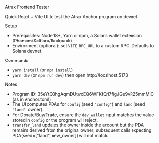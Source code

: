 Atrax Frontend Tester

Quick React + Vite UI to test the Atrax Anchor program on devnet.

Setup

- Prerequisites: Node 18+, Yarn or npm, a Solana wallet extension (Phantom/Solflare/Backpack)
- Environment (optional): set `VITE_RPC_URL` to a custom RPC. Defaults to Solana devnet.

Commands

- `yarn install` (or `npm install`)
- `yarn dev` (or `npm run dev`) then open http://localhost:5173

Notes

- Program ID: 35eYtQ3hgAqmDUtwcEQ6WFKfQri7figJGe9vR25mmMiC (as in Anchor.toml)
- The UI computes PDAs for `config` (seed `"config"`) and `land` (seed `"land"`, owner).
- For Donate/Buy/Trade, ensure the `dev_wallet` input matches the value stored in `config` or the program will reject.
- `transfer_land` updates the owner inside the account but the PDA remains derived from the original owner; subsequent calls expecting PDA(seed=["land", new_owner]) will not match.

